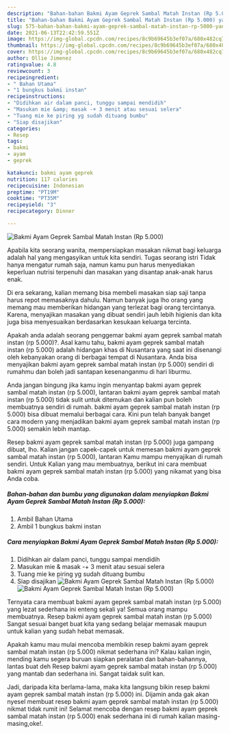 ```yaml
---
description: "Bahan-bahan Bakmi Ayam Geprek Sambal Matah Instan (Rp 5.000) yang lezat dan Mudah Dibuat"
title: "Bahan-bahan Bakmi Ayam Geprek Sambal Matah Instan (Rp 5.000) yang lezat dan Mudah Dibuat"
slug: 575-bahan-bahan-bakmi-ayam-geprek-sambal-matah-instan-rp-5000-yang-lezat-dan-mudah-dibuat
date: 2021-06-13T22:42:59.551Z
image: https://img-global.cpcdn.com/recipes/8c9b69645b3ef07a/680x482cq70/bakmi-ayam-geprek-sambal-matah-instan-rp-5000-foto-resep-utama.jpg
thumbnail: https://img-global.cpcdn.com/recipes/8c9b69645b3ef07a/680x482cq70/bakmi-ayam-geprek-sambal-matah-instan-rp-5000-foto-resep-utama.jpg
cover: https://img-global.cpcdn.com/recipes/8c9b69645b3ef07a/680x482cq70/bakmi-ayam-geprek-sambal-matah-instan-rp-5000-foto-resep-utama.jpg
author: Ollie Jimenez
ratingvalue: 4.8
reviewcount: 3
recipeingredient:
- " Bahan Utama"
- "1 bungkus bakmi instan"
recipeinstructions:
- "Didihkan air dalam panci, tunggu sampai mendidih"
- "Masukan mie &amp; masak -+ 3 menit atau sesuai selera"
- "Tuang mie ke piring yg sudah dituang bumbu"
- "Siap disajikan"
categories:
- Resep
tags:
- bakmi
- ayam
- geprek

katakunci: bakmi ayam geprek 
nutrition: 117 calories
recipecuisine: Indonesian
preptime: "PT19M"
cooktime: "PT35M"
recipeyield: "3"
recipecategory: Dinner

---
```



![Bakmi Ayam Geprek Sambal Matah Instan (Rp 5.000)](https://img-global.cpcdn.com/recipes/8c9b69645b3ef07a/680x482cq70/bakmi-ayam-geprek-sambal-matah-instan-rp-5000-foto-resep-utama.jpg)

Apabila kita seorang wanita, mempersiapkan masakan nikmat bagi keluarga adalah hal yang mengasyikan untuk kita sendiri. Tugas seorang istri Tidak hanya mengatur rumah saja, namun kamu pun harus menyediakan keperluan nutrisi terpenuhi dan masakan yang disantap anak-anak harus enak.

Di era  sekarang, kalian memang bisa membeli masakan siap saji tanpa harus repot memasaknya dahulu. Namun banyak juga lho orang yang memang mau memberikan hidangan yang terlezat bagi orang tercintanya. Karena, menyajikan masakan yang dibuat sendiri jauh lebih higienis dan kita juga bisa menyesuaikan berdasarkan kesukaan keluarga tercinta. 



Apakah anda adalah seorang penggemar bakmi ayam geprek sambal matah instan (rp 5.000)?. Asal kamu tahu, bakmi ayam geprek sambal matah instan (rp 5.000) adalah hidangan khas di Nusantara yang saat ini disenangi oleh kebanyakan orang di berbagai tempat di Nusantara. Anda bisa menyajikan bakmi ayam geprek sambal matah instan (rp 5.000) sendiri di rumahmu dan boleh jadi santapan kesenanganmu di hari liburmu.

Anda jangan bingung jika kamu ingin menyantap bakmi ayam geprek sambal matah instan (rp 5.000), lantaran bakmi ayam geprek sambal matah instan (rp 5.000) tidak sulit untuk ditemukan dan kalian pun boleh membuatnya sendiri di rumah. bakmi ayam geprek sambal matah instan (rp 5.000) bisa dibuat memalui berbagai cara. Kini pun telah banyak banget cara modern yang menjadikan bakmi ayam geprek sambal matah instan (rp 5.000) semakin lebih mantap.

Resep bakmi ayam geprek sambal matah instan (rp 5.000) juga gampang dibuat, lho. Kalian jangan capek-capek untuk memesan bakmi ayam geprek sambal matah instan (rp 5.000), lantaran Kamu mampu menyajikan di rumah sendiri. Untuk Kalian yang mau membuatnya, berikut ini cara membuat bakmi ayam geprek sambal matah instan (rp 5.000) yang nikamat yang bisa Anda coba.

<!--inarticleads1-->

##### Bahan-bahan dan bumbu yang digunakan dalam menyiapkan Bakmi Ayam Geprek Sambal Matah Instan (Rp 5.000):

1. Ambil  Bahan Utama
1. Ambil 1 bungkus bakmi instan




<!--inarticleads2-->

##### Cara menyiapkan Bakmi Ayam Geprek Sambal Matah Instan (Rp 5.000):

1. Didihkan air dalam panci, tunggu sampai mendidih
1. Masukan mie &amp; masak -+ 3 menit atau sesuai selera
1. Tuang mie ke piring yg sudah dituang bumbu
1. Siap disajikan
<img src="https://img-global.cpcdn.com/steps/5365bdb534af00d2/160x128cq70/bakmi-ayam-geprek-sambal-matah-instan-rp-5000-langkah-memasak-4-foto.jpg" alt="Bakmi Ayam Geprek Sambal Matah Instan (Rp 5.000)"><img src="https://img-global.cpcdn.com/steps/c924cefec72cb20e/160x128cq70/bakmi-ayam-geprek-sambal-matah-instan-rp-5000-langkah-memasak-4-foto.jpg" alt="Bakmi Ayam Geprek Sambal Matah Instan (Rp 5.000)">



Ternyata cara membuat bakmi ayam geprek sambal matah instan (rp 5.000) yang lezat sederhana ini enteng sekali ya! Semua orang mampu membuatnya. Resep bakmi ayam geprek sambal matah instan (rp 5.000) Sangat sesuai banget buat kita yang sedang belajar memasak maupun untuk kalian yang sudah hebat memasak.

Apakah kamu mau mulai mencoba membikin resep bakmi ayam geprek sambal matah instan (rp 5.000) nikmat sederhana ini? Kalau kalian ingin, mending kamu segera buruan siapkan peralatan dan bahan-bahannya, lantas buat deh Resep bakmi ayam geprek sambal matah instan (rp 5.000) yang mantab dan sederhana ini. Sangat taidak sulit kan. 

Jadi, daripada kita berlama-lama, maka kita langsung bikin resep bakmi ayam geprek sambal matah instan (rp 5.000) ini. Dijamin anda gak akan nyesel membuat resep bakmi ayam geprek sambal matah instan (rp 5.000) nikmat tidak rumit ini! Selamat mencoba dengan resep bakmi ayam geprek sambal matah instan (rp 5.000) enak sederhana ini di rumah kalian masing-masing,oke!.

